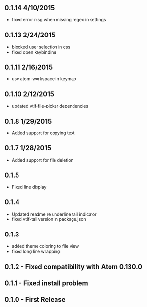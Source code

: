 
## 0.1.14 4/10/2015
  - fixed error msg when missing regex in settings
  
## 0.1.13 2/24/2015
  - blocked user selection in css
  - fixed open keybinding
  
## 0.1.11 2/16/2015
  - use atom-workspace in keymap

## 0.1.10 2/12/2015
  - updated vtlf-file-picker dependencies

## 0.1.8  1/29/2015
  - Added support for copying text

## 0.1.7  1/28/2015
  - Added support for file deletion

## 0.1.5
  - Fixed line display

## 0.1.4 
  - Updated readme re underline tail indicator
  - fixed vtlf-tail version in package.json

## 0.1.3
  - added theme coloring to file view
  - fixed long line wrapping

## 0.1.2 - Fixed compatibility with Atom 0.130.0

## 0.1.1 - Fixed install problem

## 0.1.0 - First Release
